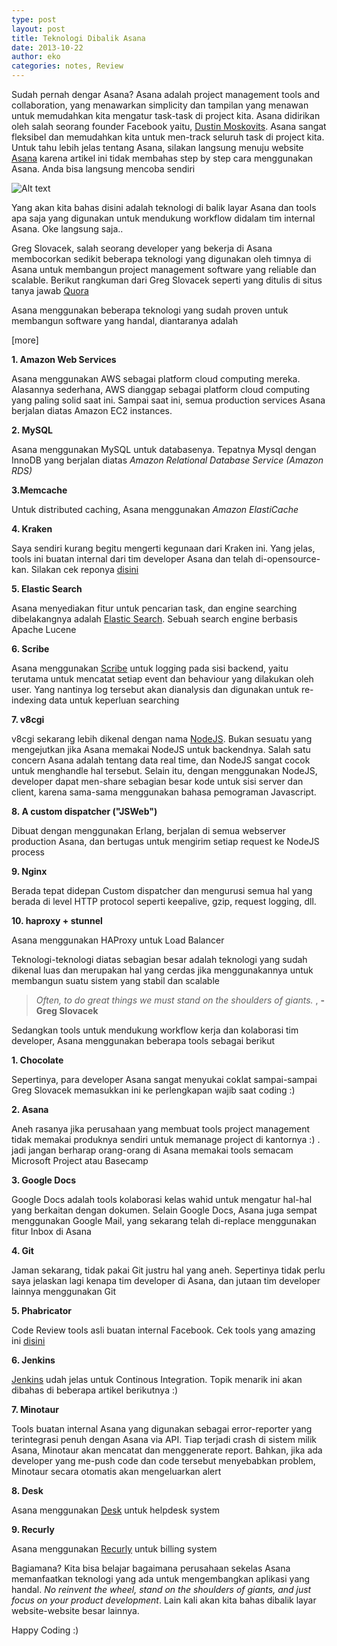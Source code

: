 ```yaml
---
type: post
layout: post
title: Teknologi Dibalik Asana
date: 2013-10-22
author: eko
categories: notes, Review
---
```


Sudah pernah dengar Asana? Asana adalah project management tools and collaboration, yang menawarkan simplicity dan tampilan yang menawan untuk memudahkan kita mengatur task-task di project kita. Asana didirikan oleh salah seorang founder Facebook yaitu, [Dustin Moskovits](http://en.wikipedia.org/wiki/Dustin_Moskovitz). Asana sangat fleksibel dan memudahkan kita untuk men-track seluruh task di project kita. Untuk tahu lebih jelas tentang Asana, silakan langsung menuju website [Asana](https://asana.com/) karena artikel ini tidak membahas step by step cara menggunakan Asana. Anda bisa langsung mencoba sendiri

![Alt text](/images/asana.jpg)

Yang akan kita bahas disini adalah teknologi di balik layar Asana dan tools apa saja yang digunakan untuk mendukung workflow didalam tim internal Asana. Oke langsung saja..

Greg Slovacek, salah seorang developer yang bekerja di Asana membocorkan sedikit beberapa teknologi yang digunakan oleh timnya di Asana untuk membangun project management software yang reliable dan scalable. Berikut rangkuman dari Greg Slovacek seperti yang ditulis di situs tanya jawab [Quora](http://www.quora.com/Asana/What-technologies-is-Asana-built-with)

Asana menggunakan beberapa teknologi yang sudah proven untuk membangun software yang handal, diantaranya adalah 

[more]

**1. Amazon Web Services**

Asana menggunakan AWS sebagai platform cloud computing mereka. Alasannya sederhana, AWS dianggap sebagai platform cloud computing yang paling solid saat ini. Sampai saat ini, semua production services Asana berjalan diatas Amazon EC2 instances.

**2. MySQL** 

Asana menggunakan MySQL untuk databasenya. Tepatnya Mysql dengan InnoDB yang berjalan diatas *Amazon Relational Database Service (Amazon RDS)*

**3.Memcache** 

Untuk distributed caching, Asana menggunakan *Amazon ElastiCache*

**4. Kraken**

Saya sendiri kurang begitu mengerti kegunaan dari Kraken ini. Yang jelas, tools ini buatan internal dari tim developer Asana dan telah di-opensource-kan. Silakan cek reponya [disini](https://github.com/Asana/kraken)

**5. Elastic Search**

Asana menyediakan fitur untuk pencarian task, dan engine searching dibelakangnya adalah [Elastic Search](http://www.elasticsearch.org/). Sebuah search engine berbasis Apache Lucene

**6. Scribe**

Asana menggunakan [Scribe](https://github.com/facebook/scribe) untuk logging pada sisi backend, yaitu terutama untuk mencatat setiap event dan behaviour yang dilakukan oleh user. Yang nantinya log tersebut akan dianalysis dan digunakan untuk re-indexing data untuk keperluan searching

**7. v8cgi**

v8cgi sekarang lebih dikenal dengan nama [NodeJS](http://nodejs.org/). Bukan sesuatu yang mengejutkan jika Asana memakai NodeJS untuk backendnya. Salah satu concern Asana adalah tentang data real time, dan NodeJS sangat cocok untuk menghandle hal tersebut. Selain itu, dengan menggunakan NodeJS, developer dapat men-share sebagian besar kode untuk sisi server dan client, karena sama-sama menggunakan bahasa pemograman Javascript.

**8. A custom dispatcher ("JSWeb")**

Dibuat dengan menggunakan Erlang, berjalan di semua webserver production Asana, dan bertugas untuk mengirim setiap request ke NodeJS process

**9. Nginx**

Berada tepat didepan Custom dispatcher dan mengurusi semua hal yang berada di level HTTP protocol seperti keepalive, gzip, request logging, dll.

**10. haproxy + stunnel**

Asana menggunakan HAProxy untuk Load Balancer

Teknologi-teknologi diatas sebagian besar adalah teknologi yang sudah dikenal luas dan merupakan hal yang cerdas jika menggunakannya untuk membangun suatu sistem yang stabil dan scalable

> *Often, to do great things we must stand on the shoulders of giants.* , **- Greg Slovacek**

Sedangkan tools untuk mendukung workflow kerja dan kolaborasi tim developer, Asana menggunakan beberapa tools sebagai berikut

**1. Chocolate**

Sepertinya, para developer Asana sangat menyukai coklat sampai-sampai Greg Slovacek memasukkan ini ke perlengkapan wajib saat coding :) 

**2. Asana**

Aneh rasanya jika perusahaan yang membuat tools project management tidak memakai produknya sendiri untuk memanage project di kantornya :) . jadi jangan berharap orang-orang di Asana memakai tools semacam Microsoft Project atau Basecamp

**3. Google Docs**

Google Docs adalah tools kolaborasi kelas wahid untuk mengatur hal-hal yang berkaitan dengan dokumen. Selain Google Docs, Asana juga sempat menggunakan Google Mail, yang sekarang telah di-replace menggunakan fitur Inbox di Asana

**4. Git**

Jaman sekarang, tidak pakai Git justru hal yang aneh. Sepertinya tidak perlu saya jelaskan lagi kenapa tim developer di Asana, dan jutaan tim developer lainnya menggunakan Git

**5. Phabricator**

Code Review tools asli buatan internal Facebook. Cek tools yang amazing ini [disini](http://phabricator.org/)

**6. Jenkins**

[Jenkins](http://jenkins-ci.org/) udah jelas untuk Continous Integration. Topik menarik ini akan dibahas di beberapa artikel berikutnya :)


**7. Minotaur**

Tools buatan internal Asana yang digunakan sebagai error-reporter yang terintegrasi penuh dengan Asana via API. Tiap terjadi crash di sistem milik Asana, Minotaur akan mencatat dan menggenerate report. Bahkan, jika ada developer yang me-push code dan code tersebut menyebabkan problem, Minotaur secara otomatis akan mengeluarkan alert

**8. Desk**

Asana menggunakan [Desk](http://www.desk.com/) untuk helpdesk system

**9. Recurly**

Asana menggunakan [Recurly](http://www.recurly.com/) untuk billing system

Bagiamana? Kita bisa belajar bagaimana perusahaan sekelas Asana memanfaatkan teknologi yang ada untuk mengembangkan aplikasi yang handal. *No reinvent the wheel, stand on the shoulders of giants, and just focus on your product development*. Lain kali akan kita bahas dibalik layar website-website besar lainnya.

Happy Coding :)